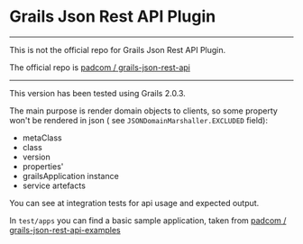 
Grails Json Rest API Plugin
===========================

***

This is not the official repo for Grails Json Rest API Plugin.

The official repo is 
[padcom / grails-json-rest-api](https://github.com/padcom/grails-json-rest-api)

***

This version has been tested using Grails 2.0.3.

The main purpose is render domain objects to clients, so some property 
won't be rendered in json ( see `JSONDomainMarshaller.EXCLUDED` field):

 * metaClass
 * class
 * version
 * properties'
 * grailsApplication instance
 * service artefacts

You can see at integration tests for api usage and expected output.

In `test/apps` you can find a basic sample application, taken from
[padcom / grails-json-rest-api-examples](https://github.com/padcom/grails-json-rest-api-examples)

